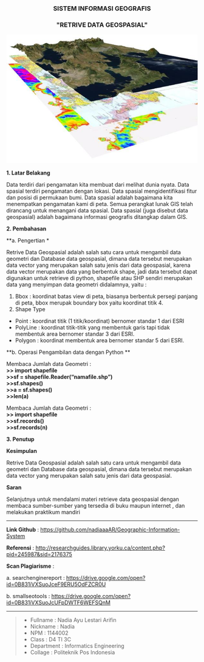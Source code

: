 <h3 align="center">SISTEM INFORMASI GEOGRAFIS</h3>
<h3 align="center">
"RETRIVE DATA GEOSPASIAL"
</h3>


<p align="center">
  <img src="https://github.com/nadiaaaAR/Geographic-Information-System/blob/master/img/consult_3.jpg">
</p>


**1. Latar Belakang**

Data terdiri dari pengamatan kita membuat dari melihat dunia nyata. Data spasial terdiri pengamatan dengan lokasi. Data spasial mengidentifikasi fitur dan posisi di permukaan bumi. Data spasial adalah bagaimana kita menempatkan pengamatan kami di peta. Semua perangkat lunak GIS telah dirancang untuk menangani data spasial. Data spasial (juga disebut data geospasial) adalah bagaimana informasi geografis ditangkap dalam GIS.  



**2. Pembahasan**

**a. Pengertian *

Retrive Data Geospasial adalah salah satu cara untuk mengambil data geometri dan Database data geospasial, dimana data tersebut merupakan data vector yang merupakan salah satu jenis dari data geospasial, karena data vector merupakan data yang  berbentuk shape, jadi data tersebut dapat digunakan untuk retrieve di python, shapefile atau SHP sendiri merupakan data yang menyimpan data geometri didalamnya, yaitu :<br>
1.  Bbox : koordinat batas view di peta, biasanya berbentuk persegi panjang di peta, bbox merupak boundary box yaitu koordinat titik 4.<br>
2.  Shape Type<br>
- Point      : koordinat titik (1 titik/koordinat) bernomer standar 1 dari ESRI<br> 
- PolyLine : koordinat titik-titik yang membentuk garis tapi tidak membentuk area bernomer standar 3 dari ESRI.<br>
- Polygon   : koordinat membentuk area bernomer standar 5 dari ESRI.<br>



**b. Operasi Pengambilan data dengan Python **

Membaca Jumlah data Geometri :<br>
**>> import shapefile** <br>
**>>sf = shapefile.Reader(“namafile.shp”)**<br>
**>>sf.shapes()**<br>
**>>a = sf.shapes()**<br>
**>>len(a)**<br>

Membaca Jumlah data Geometri :<br>
**>> import shapefile**<br>
**>>sf.records()**<br>
**>>sf.records(n)**<br>


**3. Penutup**

**Kesimpulan**

Retrive Data Geospasial adalah salah satu cara untuk mengambil data geometri dan Database data geospasial, dimana data tersebut merupakan data vector yang merupakan salah satu jenis dari data geospasial.

**Saran**

Selanjutnya untuk mendalami materi retrieve data geospasial dengan membaca sumber-sumber yang tersedia di buku maupun internet , dan melakukan praktikum mandiri

-------

**Link Github**               :  https://github.com/nadiaaaAR/Geographic-Information-System<br>

**Referensi**                 :  http://researchguides.library.yorku.ca/content.php?pid=245987&sid=2176375<br>

**Scan Plagiarisme**          : <br>
   
a. searchenginereport   :   https://drive.google.com/open?id=0B831iVXSuoJceF9ERU5OdFZCR0U <br>
        
b. smallseotools        :   https://drive.google.com/open?id=0B831iVXSuoJcUFpDWTF6WEFSQnM <br>

  
-------

> - Fullname         : Nadia Ayu Lestari Arifin
> - Nickname         : Nadia
> - NPM              : 1144002
> - Class            : D4 TI 3C
> - Department       : Informatics Engineering
> - Collage          : Politeknik Pos Indonesia





